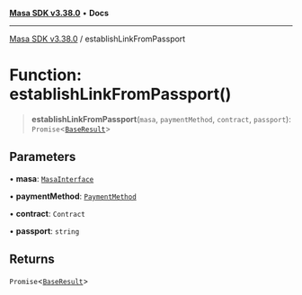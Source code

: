 [**Masa SDK v3.38.0**](../README.md) • **Docs**

***

[Masa SDK v3.38.0](../globals.md) / establishLinkFromPassport

# Function: establishLinkFromPassport()

> **establishLinkFromPassport**(`masa`, `paymentMethod`, `contract`, `passport`): `Promise`\<[`BaseResult`](../interfaces/BaseResult.md)\>

## Parameters

• **masa**: [`MasaInterface`](../interfaces/MasaInterface.md)

• **paymentMethod**: [`PaymentMethod`](../type-aliases/PaymentMethod.md)

• **contract**: `Contract`

• **passport**: `string`

## Returns

`Promise`\<[`BaseResult`](../interfaces/BaseResult.md)\>
